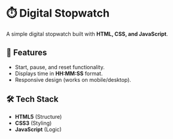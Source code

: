 # ⏱️ Digital Stopwatch

A simple digital stopwatch built with **HTML, CSS, and JavaScript**.

## 🚀 Features
- Start, pause, and reset functionality.
- Displays time in **HH:MM:SS** format.
- Responsive design (works on mobile/desktop).

## 🛠️ Tech Stack
- **HTML5** (Structure)
- **CSS3** (Styling)
- **JavaScript** (Logic)
